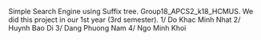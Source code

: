 Simple Search Engine using Suffix tree.
Group18_APCS2_k18_HCMUS.
We did this project in our 1st year (3rd semester). 
1/ Do Khac Minh Nhat
2/ Huynh Bao Di
3/ Dang Phuong Nam
4/ Ngo Minh Khoi
